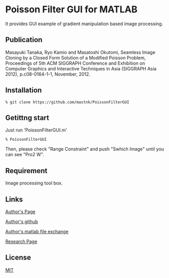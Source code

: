 Poisson Filter GUI for MATLAB
====

It provides GUI example of gradient manipulation based image processing.

## Publication

Masayuki Tanaka, Ryo Kamio and Masatoshi Okutomi,
Seamless Image Cloning by a Closed Form Solution of a Modified Poisson Problem,
 Proceedings of 5th ACM SIGGRAPH Conference and Exhibition on Computer Graphics and Interactive Techniques in Asia (SIGGRAPH Asia 2012), p.c08-0164-1-1, November, 2012.

## Installation

```
% git clone https://github.com/mastnk/PoissonFilterGUI
```

## Getittng start

Just run 'PoissonFilterGUI.m'

```
% PoissonFilterGUI
```

Then, please check "Range Constraint" and push "Swhich Image" until you can see "Pro2 W".

## Requirement

Image processing tool box.

## Links

[Author's Page](http://www.ok.sc.e.titech.ac.jp/~mtanaka/)

[Author's github](https://github.com/mastnk/)

[Author's matlab file exchange](https://www.mathworks.com/matlabcentral/profile/authors/3502213)

[Research Page](http://www.ok.sc.e.titech.ac.jp/res/IC/)

## License

[MIT](https://github.com/mastnk/tool/blob/master/LICENSE)
